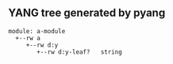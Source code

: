 ## YANG tree generated by pyang
```yang
module: a-module
  +--rw a
     +--rw d:y
        +--rw d:y-leaf?   string
```

